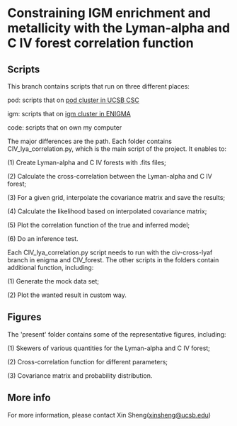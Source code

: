 # Constraining IGM enrichment and metallicity with the Lyman-alpha and C IV forest correlation function 

## Scripts

This branch contains scripts that run on three different places:

pod: scripts that on [pod cluster in UCSB CSC](https://csc.cnsi.ucsb.edu/)

igm: scripts that on [igm cluster in ENIGMA](http://enigma.physics.ucsb.edu/)

code: scripts that on own my computer

The major differences are the path. Each folder contains CIV_lya_correlation.py, which is the main script of the project. It enables to:

(1) Create Lyman-alpha and C IV forests with .fits files;

(2) Calculate the cross-correlation between the Lyman-alpha and C IV forest;

(3) For a given grid, interpolate the covariance matrix and save the results;

(4) Calculate the likelihood based on interpolated covariance matrix;

(5) Plot the correlation function of the true and inferred model;

(6) Do an inference test.

Each CIV_lya_correlation.py script needs to run with the civ-cross-lyaf branch in enigma and CIV_forest. The other scripts in the folders contain additional function, including:

(1) Generate the mock data set;

(2) Plot the wanted result in custom way.

## Figures

The 'present' folder contains some of the representative figures, including:

(1) Skewers of various quantities for the Lyman-alpha and C IV forest;

(2) Cross-correlation function for different parameters;

(3) Covariance matrix and probability distribution.

## More info

For more information, please contact Xin Sheng(xinsheng@ucsb.edu)
